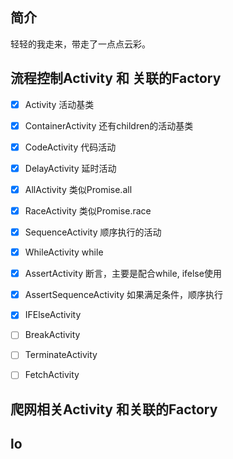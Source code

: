 
## 简介
轻轻的我走来，带走了一点点云彩。

## 流程控制Activity 和 关联的Factory
- [x] Activity 活动基类
- [x] ContainerActivity 还有children的活动基类
- [x] CodeActivity 代码活动
- [x] DelayActivity 延时活动
- [x] AllActivity 类似Promise.all
- [x] RaceActivity 类似Promise.race
- [x] SequenceActivity 顺序执行的活动
- [x] WhileActivity while
- [x] AssertActivity 断言，主要是配合while, ifelse使用
- [x] AssertSequenceActivity 如果满足条件，顺序执行
- [x] IFElseActivity
- [ ] BreakActivity
- [ ] TerminateActivity
- [ ] FetchActivity



## 爬网相关Activity 和关联的Factory



## lo